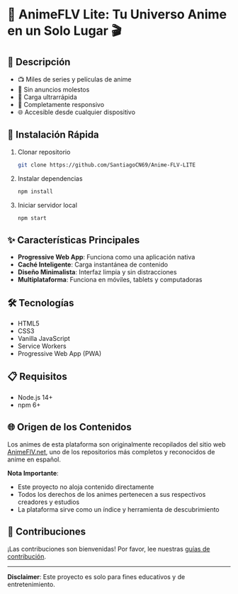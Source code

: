 # 🌟 AnimeFLV Lite: Tu Universo Anime en un Solo Lugar 🎬

## 🚀 Descripción

- 📺 Miles de series y películas de anime
- 🚫 Sin anuncios molestos
- 💨 Carga ultrarrápida
- 📱 Completamente responsivo
- 🌐 Accesible desde cualquier dispositivo

## 🔧 Instalación Rápida

1. Clonar repositorio

   ```bash
   git clone https://github.com/SantiagoCN69/Anime-FLV-LITE
   ```

2. Instalar dependencias

   ```bash
   npm install
   ```

3. Iniciar servidor local
   ```bash
   npm start
   ```

## ✨ Características Principales

- **Progressive Web App**: Funciona como una aplicación nativa
- **Caché Inteligente**: Carga instantánea de contenido
- **Diseño Minimalista**: Interfaz limpia y sin distracciones
- **Multiplataforma**: Funciona en móviles, tablets y computadoras

## 🛠 Tecnologías

- HTML5
- CSS3
- Vanilla JavaScript
- Service Workers
- Progressive Web App (PWA)

## 📋 Requisitos

- Node.js 14+
- npm 6+

## 🌐 Origen de los Contenidos

Los animes de esta plataforma son originalmente recopilados del sitio web [AnimeFlV.net](https://animeflv.net), uno de los repositorios más completos y reconocidos de anime en español. 

**Nota Importante**: 
- Este proyecto no aloja contenido directamente
- Todos los derechos de los animes pertenecen a sus respectivos creadores y estudios
- La plataforma sirve como un índice y herramienta de descubrimiento

## 🤝 Contribuciones

¡Las contribuciones son bienvenidas! Por favor, lee nuestras [guías de contribución](CONTRIBUTING.md).

---

**Disclaimer**: Este proyecto es solo para fines educativos y de entretenimiento.
